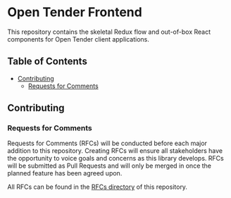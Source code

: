 # Open Tender Frontend

This repository contains the skeletal Redux flow and out-of-box React components for Open Tender client applications.

## Table of Contents

- [Contributing](#contributing)
  - [Requests for Comments](#requests-for-comments)

## Contributing

### Requests for Comments

Requests for Comments (RFCs) will be conducted before each major addition to this repository. Creating RFCs will ensure all stakeholders have the opportunity to voice goals and concerns as this library develops. RFCs will be submitted as Pull Requests and will only be merged in once the planned feature has been agreed upon.

All RFCs can be found in the [RFCs directory](https://github.com/BetterBOH/open-tender-frontend/blob/master/rfcs) of this repository.
